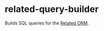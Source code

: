 # related-query-builder

Builds SQL queries for the [Related ORM](https://www.npmjs.com/package/related).